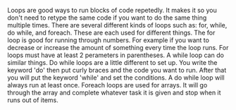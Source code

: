 Loops are good ways to run blocks of code repetedly. It makes it so you don't need to retype the same code if you want to do the same thing multiple times. There are several different kinds of loops such as: for, while, do while, and foreach. These are each used for different things. The for loop is good for running through numbers. For example if you want to decrease or increase the amount of something every time the loop runs. For loops must have at least 2 perameters in parentheses. A while loop can do similar things. Do while loops are a little different to set up. You write the keyword 'do' then put curly braces and the code you want to run. After that you will put the keyword 'while' and set the conditions. A do while loop will always run at least once. Foreach loops are used for arrays. It will go through the array and complete whatever task it is given and stop when it runs out of items. 
